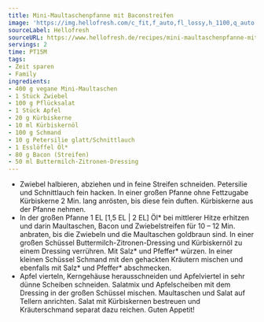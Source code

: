 ```yaml
---
title: Mini-Maultaschenpfanne mit Baconstreifen
image: 'https://img.hellofresh.com/c_fit,f_auto,fl_lossy,h_1100,q_auto,w_2600/hellofresh_s3/image/mini-maultaschenpfanne-mit-baconstreifen-5eb52da1.jpg'
sourceLabel: Hellofresh
sourceURL: https://www.hellofresh.de/recipes/mini-maultaschenpfanne-mit-baconstreifen-62fbdf3c426acbca87073c63
servings: 2
time: PT15M
tags:
- Zeit sparen
- Family
ingredients:
- 400 g vegane Mini-Maultaschen
- 1 Stück Zwiebel
- 100 g Pflücksalat
- 1 Stück Apfel
- 20 g Kürbiskerne
- 10 ml Kürbiskernöl
- 100 g Schmand
- 10 g Petersilie glatt/Schnittlauch
- 1 Esslöffel Öl*
- 80 g Bacon (Streifen)
- 50 ml Buttermilch-Zitronen-Dressing
---
```


- Zwiebel halbieren, abziehen und in feine Streifen schneiden.  Petersilie und Schnittlauch fein hacken.  In einer großen Pfanne ohne Fettzugabe Kürbiskerne 2 Min. lang anrösten, bis diese fein duften. Kürbiskerne aus der Pfanne nehmen.
- In der großen Pfanne 1 EL [1,5 EL | 2 EL] Öl\* bei mittlerer Hitze erhitzen und darin Maultaschen, Bacon und Zwiebelstreifen für 10 – 12 Min. anbraten, bis die Zwiebeln und die Maultaschen goldbraun sind.  In einer großen Schüssel Buttermilch-Zitronen-Dressing und Kürbiskernöl zu einem Dressing verrühren. Mit Salz\* und Pfeffer\* würzen.  In einer kleinen Schüssel Schmand mit den gehackten Kräutern mischen und ebenfalls mit Salz\* und Pfeffer\* abschmecken.
- Apfel vierteln, Kerngehäuse herausschneiden und Apfelviertel in sehr dünne Scheiben schneiden.  Salatmix und Apfelscheiben mit dem Dressing in der großen Schüssel mischen.  Maultaschen und Salat auf Tellern anrichten. Salat mit Kürbiskernen bestreuen und Kräuterschmand separat dazu reichen.  Guten Appetit!
